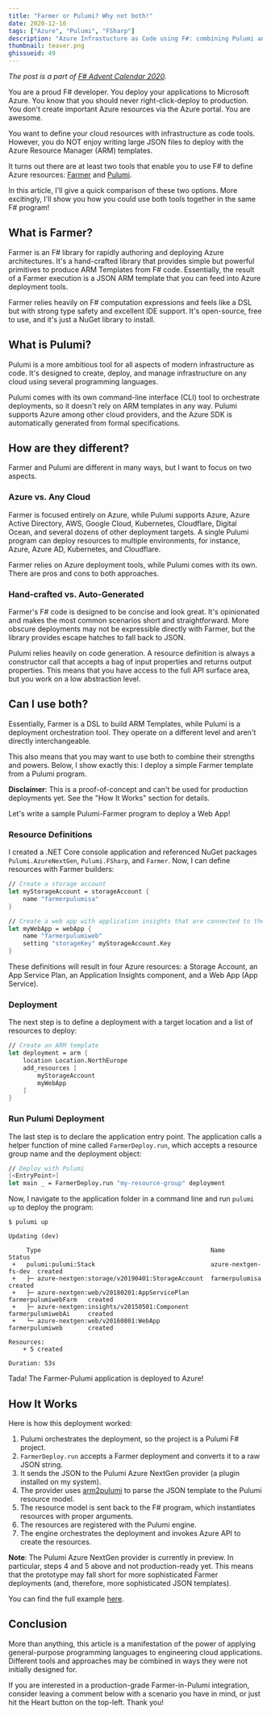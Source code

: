 ```yaml
---
title: "Farmer or Pulumi? Why not both!"
date: 2020-12-16
tags: ["Azure", "Pulumi", "FSharp"]
description: "Azure Infrastucture as Code using F#: combining Pulumi and Farmer"
thumbnail: teaser.png
ghissueid: 49
---
```


*The post is a part of
[F# Advent Calendar 2020](https://sergeytihon.com/2020/10/22/f-advent-calendar-in-english-2020/).*

You are a proud F# developer. You deploy your applications to Microsoft Azure. You know that you should never right-click-deploy to production. You don't create important Azure resources via the Azure portal. You are awesome.

You want to define your cloud resources with infrastructure as code tools. However, you do NOT enjoy writing large JSON files to deploy with the Azure Resource Manager (ARM) templates.

It turns out there are at least two tools that enable you to use F# to define Azure resources: [Farmer](https://compositionalit.github.io/farmer/) and [Pulumi](https://pulumi.com).

In this article, I'll give a quick comparison of these two options. More excitingly, I'll show you how you could use both tools together in the same F# program!

## What is Farmer?

Farmer is an F# library for rapidly authoring and deploying Azure architectures. It's a hand-crafted library that provides simple but powerful primitives to produce ARM Templates from F# code. Essentially, the result of a Farmer execution is a JSON ARM template that you can feed into Azure deployment tools.

Farmer relies heavily on F# computation expressions and feels like a DSL but with strong type safety and excellent IDE support. It's open-source, free to use, and it's just a NuGet library to install.

## What is Pulumi?

Pulumi is a more ambitious tool for all aspects of modern infrastructure as code. It's designed to create, deploy, and manage infrastructure on any cloud using several programming languages.

Pulumi comes with its own command-line interface (CLI) tool to orchestrate deployments, so it doesn't rely on ARM templates in any way. Pulumi supports Azure among other cloud providers, and the Azure SDK is automatically generated from formal specifications.

## How are they different?

Farmer and Pulumi are different in many ways, but I want to focus on two aspects.

### Azure vs. Any Cloud

Farmer is focused entirely on Azure, while Pulumi supports Azure, Azure Active Directory, AWS, Google Cloud, Kubernetes, Cloudflare, Digital Ocean, and several dozens of other deployment targets. A single Pulumi program can deploy resources to multiple environments, for instance, Azure, Azure AD, Kubernetes, and Cloudflare.

Farmer relies on Azure deployment tools, while Pulumi comes with its own. There are pros and cons to both approaches.

### Hand-crafted vs. Auto-Generated

Farmer's F# code is designed to be concise and look great. It's opinionated and makes the most common scenarios short and straightforward. More obscure deployments may not be expressible directly with Farmer, but the library provides escape hatches to fall back to JSON.

Pulumi relies heavily on code generation. A resource definition is always a constructor call that accepts a bag of input properties and returns output properties. This means that you have access to the full API surface area, but you work on a low abstraction level.

## Can I use both?

Essentially, Farmer is a DSL to build ARM Templates, while Pulumi is a deployment orchestration tool. They operate on a different level and aren't directly interchangeable.

This also means that you may want to use both to combine their strengths and powers. Below, I show exactly this: I deploy a simple Farmer template from a Pulumi program.

**Disclaimer**: This is a proof-of-concept and can't be used for production deployments yet. See the "How It Works" section for details.

Let's write a sample Pulumi-Farmer program to deploy a Web App!

### Resource Definitions

I created a .NET Core console application and referenced NuGet packages `Pulumi.AzureNextGen`, `Pulumi.FSharp`, and `Farmer`. Now, I can define resources with Farmer builders:

```fsharp
// Create a storage account
let myStorageAccount = storageAccount {
    name "farmerpulumisa"
}

// Create a web app with application insights that are connected to the storage account
let myWebApp = webApp {
    name "farmerpulumiweb"
    setting "storageKey" myStorageAccount.Key
}
```

These definitions will result in four Azure resources: a Storage Account, an App Service Plan, an Application Insights component, and a Web App (App Service).

### Deployment

The next step is to define a deployment with a target location and a list of resources to deploy:

```fsharp
// Create an ARM template
let deployment = arm {
    location Location.NorthEurope
    add_resources [
        myStorageAccount
        myWebApp
    ]
}
```

### Run Pulumi Deployment

The last step is to declare the application entry point. The application calls a helper function of mine called `FarmerDeploy.run`, which accepts a resource group name and the deployment object:

```fsharp
// Deploy with Pulumi
[<EntryPoint>]
let main _ = FarmerDeploy.run "my-resource-group" deployment
```

Now, I navigate to the application folder in a command line and run `pulumi up` to deploy the program:

```
$ pulumi up

Updating (dev)

     Type                                               Name                  Status      
 +   pulumi:pulumi:Stack                                azure-nextgen-fs-dev  created     
 +   ├─ azure-nextgen:storage/v20190401:StorageAccount  farmerpulumisa        created     
 +   ├─ azure-nextgen:web/v20180201:AppServicePlan      farmerpulumiwebFarm   created     
 +   ├─ azure-nextgen:insights/v20150501:Component      farmerpulumiwebAi     created     
 +   └─ azure-nextgen:web/v20160801:WebApp              farmerpulumiweb       created     
 
Resources:
    + 5 created

Duration: 53s
```

Tada! The Farmer-Pulumi application is deployed to Azure!

## How It Works

Here is how this deployment worked:

1. Pulumi orchestrates the deployment, so the project is a Pulumi F# project.
2. `FarmerDeploy.run` accepts a Farmer deployment and converts it to a raw JSON string.
3. It sends the JSON to the Pulumi Azure NextGen provider (a plugin installed on my system).
4. The provider uses [arm2pulumi](https://github.com/pulumi/arm2pulumi) to parse the JSON template to the Pulumi resource model.
5. The resource model is sent back to the F# program, which instantiates resources with proper arguments.
6. The resources are registered with the Pulumi engine.
7. The engine orchestrates the deployment and invokes Azure API to create the resources.

**Note**: The Pulumi Azure NextGen provider is currently in preview. In particular, steps 4 and 5 above and not production-ready yet. This means that the prototype may fall short for more sophisticated Farmer deployments (and, therefore, more sophisticated JSON templates).

You can find the full example [here](https://github.com/mikhailshilkov/fsharp-advent-pulumi/tree/master/2020).

## Conclusion

More than anything, this article is a manifestation of the power of applying general-purpose programming languages to engineering cloud applications. Different tools and approaches may be combined in ways they were not initially designed for.

If you are interested in a production-grade Farmer-in-Pulumi integration, consider leaving a comment below with a scenario you have in mind, or just hit the Heart button on the top-left. Thank you!
